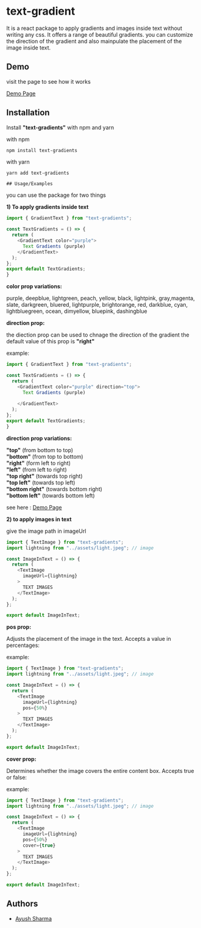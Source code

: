 
# text-gradient

It is a react package to apply gradients and images inside text without writing any css. It offers a range of beautiful gradients.
you can customize the direction of the gradient and also mainpulate the placement of the image inside text.






## Demo

visit the page to see how it works

[Demo Page](https://text-gradients-demo.vercel.app/)


## Installation

Install **"text-gradients"** with npm and yarn

with npm 
```bash
npm install text-gradients
```
with yarn
```
yarn add text-gradients
```
    ## Usage/Examples

you can use the package for two things 

**1) To apply gradients inside text**
```javascript
import { GradientText } from "text-gradients";

const TextGradients = () => {
  return (
    <GradientText color="purple">
      Text Gradients (purple)
    </GradientText>
  );
};
export default TextGradients;
}
```
**color prop variations:**

purple, deepblue,  lightgreen, peach, yellow, black, lightpink, gray,magenta, slate, darkgreen, bluered, lightpurple, brightorange, red,
darkblue, cyan, lightbluegreen, ocean, dimyellow, bluepink, dashingblue 


**direction prop:**

the diection prop can be used to chnage the direction of the gradient the default value of this prop is **"right"**

example:

```javascript
import { GradientText } from "text-gradients";

const TextGradients = () => {
  return (
    <GradientText color="purple" direction="top">
      Text Gradients (purple)
      
    </GradientText>
  );
};
export default TextGradients;
}
```

**direction prop variations:**

 **"top"** (from bottom to top)  
 **"bottom"** (from top to bottom)  
 **"right"** (form left to right)  
 **"left"** (from left to right)  
 **"top right"** (towards top right)  
 **"top left"** (towards top left)  
 **"bottom right"** (towards bottom right)  
 **"bottom left"** (towards bottom left)


see here : [Demo Page](https://text-gradients-demo.vercel.app/)



**2) to apply images in text**

give the image path in imageUrl
```javascript
import { TextImage } from "text-gradients";
import lightning from "../assets/light.jpeg"; // image

const ImageInText = () => {
  return (
    <TextImage
      imageUrl={lightning}
    >
      TEXT IMAGES
    </TextImage>
  );
};

export default ImageInText;

```

**pos prop:**
 
Adjusts the placement of the image in the text. Accepts a value in percentages:

example:

```javascript
import { TextImage } from "text-gradients";
import lightning from "../assets/light.jpeg"; // image

const ImageInText = () => {
  return (
    <TextImage
      imageUrl={lightning}
      pos={50%}
    >
      TEXT IMAGES
    </TextImage>
  );
};

export default ImageInText;

```

**cover prop:**
 
 Determines whether the image covers the entire content box. Accepts true or false:

example:

```javascript
import { TextImage } from "text-gradients";
import lightning from "../assets/light.jpeg"; // image

const ImageInText = () => {
  return (
    <TextImage
      imageUrl={lightning}
      pos={50%}
      cover={true}
    >
      TEXT IMAGES
    </TextImage>
  );
};

export default ImageInText;

```
## Authors

- [Ayush Sharma](https://github.com/AyushSharma72)

